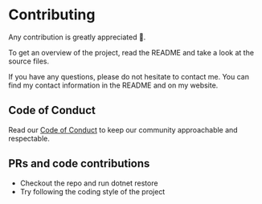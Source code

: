 # Contributing

Any contribution is greatly appreciated 🥳.

To get an overview of the project, read the README and take a look at the source files.

If you have any questions, please do not hesitate to contact me. You can find my contact information in the README and on my website.

## Code of Conduct

Read our [Code of Conduct](CODE_OF_CONDUCT.md) to keep our community approachable and respectable.

## PRs and code contributions

-   Checkout the repo and run dotnet restore
-   Try following the coding style of the project